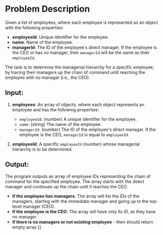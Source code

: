 
# Problem Description

Given a list of employees, where each employee is represented as an object with the following properties:
- **employeeId**: Unique identifier for the employee.
- **name**: Name of the employee.
- **managerId**: The ID of the employee's direct manager. If the employee is the CEO or has no manager, their `managerId` will be the same as their `employeeId`.

The task is to determine the managerial hierarchy for a specific employee, by tracing their managers up the chain of command until reaching the employee with no manager (i.e., the CEO).

## Input:

1. **employees**: An array of objects, where each object represents an employee and has the following properties:
    - `employeeId`: (number) A unique identifier for the employee.
    - `name`: (string) The name of the employee.
    - `managerId`: (number) The ID of the employee's direct manager. If the employee is the CEO, `managerId` is equal to `employeeId`.

2. **employeeId**: A specific `employeeId` (number) whose managerial hierarchy is to be determined.

## Output:

The program outputs an array of employee IDs representing the chain of command for the specified employee. The array starts with the direct manager and continues up the chain until it reaches the CEO.

- **If the employee has managers**: The array will list the IDs of the managers, starting with the immediate manager and going up to the top-level manager (CEO).
- **If the employee is the CEO**: The array will have only its ID, as they have no manager.
- **If there is no managers or not existing employee** - then should return empty array []
